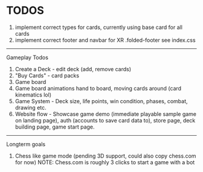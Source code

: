 # TODOS

1. implement correct types for cards, currently using base card for all cards
2. implement correct footer and navbar for XR .folded-footer see index.css

---

Gameplay Todos

1.  Create a Deck - edit deck (add, remove cards)
2.  "Buy Cards" - card packs
3.  Game board
4.  Game board animations hand to board, moving cards around (card kinematics lol)
5.  Game System - Deck size, life points, win condition, phases, combat, drawing etc.
6.  Website flow - Showcase game demo (immediate playable sample game on landing page), auth (accounts to save card data to), store page, deck building page, game start page.

---

Longterm goals

1. Chess like game mode (pending 3D support, could also copy chess.com for now)
   NOTE: Chess.com is roughly 3 clicks to start a game with a bot
